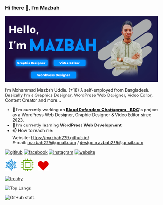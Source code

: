 ### Hi there 👋, I'm Mazbah
![](https://github.com/mazbah229/mazbah229/blob/main/git_BG.png?raw=true)

I’m Mohammad Mazbah Uddin. (±18) A self-employed from Bangladesh. Basically I’m a Graphics Designer, WordPress Web Designer, Video Editor, Content Creator and more...

- 🔭 I’m currently working on <a href="https://www.bdcdonor.xyz/"><b>Blood Defenders Chattogram - BDC</b></a>'s project as a WordPress Web Designer, Graphic Designer & Video Editor since 2023. 
- 🌱 I’m currently learning <b>WordPress Web Development</b> 
- 📫 How to reach me: <br>Website: https://mazbah229.github.io/<br>E-mail: mazbah229@gmail.com / design.mazbah229@gmail.com 


[<img src='https://cdn.jsdelivr.net/npm/simple-icons@3.0.1/icons/github.svg' alt='github' height='40'>](https://github.com/mazbah229)  [<img src='https://cdn.jsdelivr.net/npm/simple-icons@3.0.1/icons/facebook.svg' alt='facebook' height='40'>](https://www.facebook.com/mazbah.mb.229)  [<img src='https://cdn.jsdelivr.net/npm/simple-icons@3.0.1/icons/instagram.svg' alt='instagram' height='40'>](https://www.instagram.com/mazbah.229/)  [<img src='https://cdn.jsdelivr.net/npm/simple-icons@3.0.1/icons/icloud.svg' alt='website' height='40'>](https://mazbah229.github.io/)  

<a href='https://archiveprogram.github.com/'><img src='https://raw.githubusercontent.com/acervenky/animated-github-badges/master/assets/acbadge.gif' width='40' height='40'></a> <a href='https://docs.github.com/en/developers'><img src='https://raw.githubusercontent.com/acervenky/animated-github-badges/master/assets/devbadge.gif' width='40' height='40'></a> <a href='https://docs.github.com/en/github/supporting-the-open-source-community-with-github-sponsors'><img src='https://raw.githubusercontent.com/acervenky/animated-github-badges/master/assets/sponsorbadge.gif' width='35' height='35'></a> 

[![trophy](https://github-profile-trophy.vercel.app/?username=mazbah229)](https://github.com/ryo-ma/github-profile-trophy)

[![Top Langs](https://github-readme-stats.vercel.app/api/top-langs/?username=mazbah229)](https://github.com/anuraghazra/github-readme-stats)

![GitHub stats](https://github-readme-stats.vercel.app/api?username=mazbah229&show_icons=true)  

